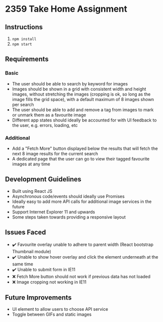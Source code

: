 # 2359 Take Home Assignment

## Instructions

1. `npm install`
2. `npm start`

## Requirements

### Basic

- The user should be able to search by keyword for images
- Images should be shown in a grid with consistent width and height images, without stretching the images (cropping is ok, so long as the image fills the grid space), with a default maximum of 8 images shown per search
- The user should be able to add and remove a tag from images to mark or unmark them as a favourite image
- Different app states should ideally be accounted for with UI feedback to the user, e.g. errors, loading, etc

### Additional

- Add a "Fetch More" button displayed below the results that will fetch the next 8 image results for the current search
- A dedicated page that the user can go to view their tagged favourite images at any time

## Development Guidelines

- Built using React JS
- Asynchronous code/events should ideally use Promises
- Ideally easy to add more API calls for additional image services in the future
- Support Internet Explorer 11 and upwards
- Some steps taken towards providing a responsive layout

## Issues Faced

- :heavy_check_mark: Favourite overlay unable to adhere to parent width (React bootstrap Thumbnail module)
- :heavy_check_mark: Unable to show hover overlay and click the element underneath at the same time
- :heavy_check_mark: Unable to submit form in IE11
- :x: Fetch More button should not work if previous data has not loaded
- :x: Image cropping not working in IE11

## Future Improvements

- UI element to allow users to choose API service
- Toggle between GIFs and static images